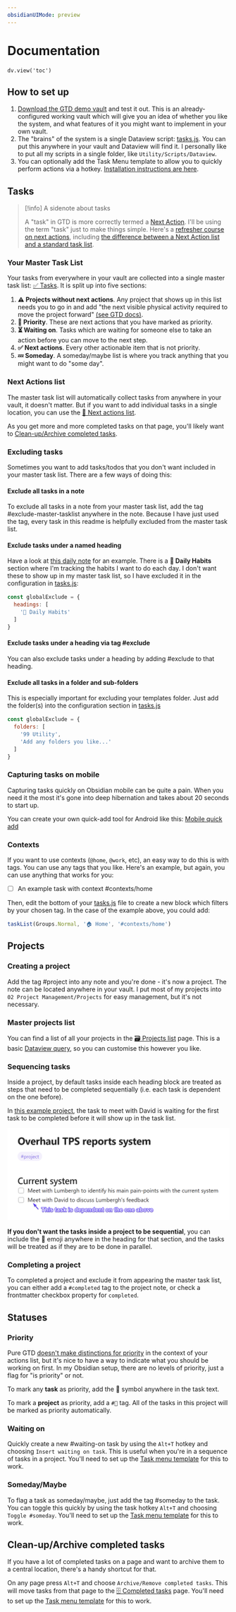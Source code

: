 ```yaml
---
obsidianUIMode: preview
---
```

# Documentation

```dataviewjs
dv.view('toc')
```

## How to set up

1. [Download the GTD demo vault](https://github.com/alangrainger/obsidian-gtd/archive/refs/heads/main.zip) and test it out. This is an already-configured working vault which will give you an idea of whether you like the system, and what features of it you might want to implement in your own vault.
2. The "brains" of the system is a single Dataview script: [tasks.js](tasks.js.md). You can put this anywhere in your vault and Dataview will find it. I personally like to put all my scripts in a single folder, like `Utility/Scripts/Dataview`.
3. You can optionally add the Task Menu template to allow you to quickly perform actions via a hotkey. [Installation instructions are here](Task%20menu%20template.md).

## Tasks

> [!info] A sidenote about tasks
> 
> A "task" in GTD is more correctly termed a [Next Action](GTD/Next%20Actions.md). I'll be using the term "task" just to make things simple. Here's a [refresher course on next actions](GTD/Next%20Actions.md), including [the difference between a Next Action list and a standard task list](GTD/Next%20Actions.md#Why%20a%20"Next%20Action%20list"%20is%20so%20critical%20compared%20to%20a%20task%20list).

### Your Master Task List

Your tasks from everywhere in your vault are collected into a single master task list: [✅ Tasks](../01%20Project%20Management/✅%20Tasks.md). It is split up into five sections:

1. **⚠️ Projects without next actions**. Any project that shows up in this list needs you to go in and add "the next visible physical activity required to move the project forward" [(see GTD docs)](https://gettingthingsdone.com/2011/02/how-is-a-next-action-list-different-from-a-to-do-list/).
2. **🔼 Priority**. These are next actions that you have marked as priority.
3. **⏳ Waiting on**. Tasks which are waiting for someone else to take an action before you can move to the next step.
4. **✅ Next actions**. Every other actionable item that is not priority.
5. **💤 Someday**. A someday/maybe list is where you track anything that you might want to do "some day". 

### Next Actions list

The master task list will automatically collect tasks from anywhere in your vault, it doesn't matter. But if you want to add individual tasks in a single location, you can use the [📝 Next actions list](../01%20Project%20Management/📝%20Next%20actions%20list.md).

As you get more and more completed tasks on that page, you'll likely want to [Clean-up/Archive completed tasks](#Clean-up/Archive%20completed%20tasks).

### Excluding tasks

Sometimes you want to add tasks/todos that you don't want included in your master task list. There are a few ways of doing this:

#### Exclude all tasks in a note

To exclude all tasks in a note from your master task list, add the tag #exclude-master-tasklist anywhere in the note. Because I have just used the tag, every task in this readme is helpfully excluded from the master task list.

#### Exclude tasks under a named heading

Have a look at [this daily note](../Periodic%20notes/2023-08-18.md) for an example. There is a **🌱 Daily Habits** section where I'm tracking the habits I want to do each day. I don't want these to show up in my master task list, so I have excluded it in the configuration in [tasks.js](tasks.js.md):

```js
const globalExclude = {
  headings: [
    '🌱 Daily Habits'
  ]
}
```

#### Exclude tasks under a heading via tag #exclude

You can also exclude tasks under a heading by adding #exclude to that heading.

#### Exclude all tasks in a folder and sub-folders

This is especially important for excluding your templates folder. Just add the folder(s) into the configuration section in [tasks.js](tasks.js.md)

```js
const globalExclude = {
  folders: [
    '99 Utility',
    'Add any folders you like...'
  ]
}
```

### Capturing tasks on mobile

Capturing tasks quickly on Obsidian mobile can be quite a pain. When you need it the most it's gone into deep hibernation and takes about 20 seconds to start up.

You can create your own quick-add tool for Android like this: [Mobile quick add](Mobile%20quick%20add.md)

### Contexts

If you want to use contexts (`@home`, `@work`, etc), an easy way to do this is with tags. You can use any tags that you like. Here's an example, but again, you can use anything that works for you:

- [ ] An example task with context #contexts/home

Then, edit the bottom of your [tasks.js](tasks.js.md) file to create a new block which filters by your chosen tag. In the case of the example above, you could add:

```js
taskList(Groups.Normal, '🏠 Home', '#contexts/home')
```

## Projects

### Creating a project

Add the tag #project into any note and you're done - it's now a project. The note can be located anywhere in your vault. I put most of my projects into `02 Project Management/Projects` for easy management, but it's not necessary.

### Master projects list

You can find a list of all your projects in the [🗃️ Projects list](../01%20Project%20Management/🗃️%20Projects%20list.md) page. This is a basic [Dataview query](https://blacksmithgu.github.io/obsidian-dataview/queries/structure/), so you can customise this however you like.

### Sequencing tasks

Inside a project, by default tasks inside each heading block are treated as steps that need to be completed sequentially (i.e. each task is dependent on the one before).

In [this example project](../01%20Project%20Management/Projects/Overhaul%20TPS%20reports%20system.md), the task to meet with David is waiting for the first task to be completed before it will show up in the task list.

![600](attachments/Pasted%20image%2020230820170011.png)

**If you don't want the tasks inside a project to be sequential**, you can include the 🟰 emoji anywhere in the heading for that section, and the tasks will be treated as if they are to be done in parallel.

### Completing a project

To completed a project and exclude it from appearing the master task list, you can either add a `#completed` tag to the project note, or check a frontmatter checkbox property for `completed`.

## Statuses

### Priority

Pure GTD [doesn't make distinctions for priority](https://gettingthingsdone.com/2008/08/determining-priority-gtd-style/) in the context of your actions list, but it's nice to have a way to indicate what you should be working on first. In my Obsidian setup, there are no levels of priority, just a flag for "is priority" or not.

To mark any **task** as priority, add the 🔼 symbol anywhere in the task text.

To mark a **project** as priority, add a `#🔼` tag. All of the tasks in this project will be marked as priority automatically.

### Waiting on

Quickly create a new #waiting-on task by using the `Alt+T` hotkey and choosing `Insert waiting on task`. This is useful when you're in a sequence of tasks in a project. You'll need to set up the [Task menu template](Task%20menu%20template.md) for this to work.

### Someday/Maybe

To flag a task as someday/maybe, just add the tag #someday to the task. You can toggle this quickly by using the task hotkey `Alt+T` and choosing `Toggle #someday`. You'll need to set up the [Task menu template](Task%20menu%20template.md) for this to work.

## Clean-up/Archive completed tasks

If you have a lot of completed tasks on a page and want to archive them to a central location, there's a handy shortcut for that.

On any page press `Alt+T` and choose `Archive/Remove completed tasks`. This will move tasks from that page to the [🗄️ Completed tasks](../01%20Project%20Management/🗄️%20Completed%20tasks.md) page. You'll need to set up the [Task menu template](Task%20menu%20template.md) for this to work.
